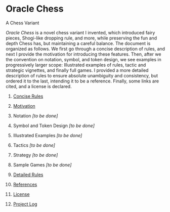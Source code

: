 # Oracle Chess
A Chess Variant

*Oracle Chess* is a novel chess variant I invented, which introduced fairy pieces, Shogi-like dropping rule, and more, while preserving the fun and depth Chess has, but maintaining a careful balance.
The document is organized as follows.
We first go through a concise description of rules, and next I provide the motivation for introducing these features.
Then, after we the convention on notation, symbol, and token design, we see examples in progressively larger scope: Illustrated examples of rules, tactic and strategic vignettes, and finally full games.
I provided a more detailed description of rules to ensure absolute unambiguity and consistency, but ordered it to the last, intending it to be a reference.
Finally, some links are cited, and a license is declared.

1. [Concise Rules](markdown/concise-rules.md)

1. [Motivation](markdown/motivation.md)

1. Notation _[to be done]_

1. Symbol and Token Design _[to be done]_

1. Illustrated Examples _[to be done]_

1. Tactics _[to be done]_

1. Strategy _[to be done]_

1. Sample Games _[to be done]_

1. [Detailed Rules](markdown/detailed-rules.md)

1. [References](markdown/references.md)

1. [License](markdown/license.md)

1. [Project Log](markdown/project-log.md)

